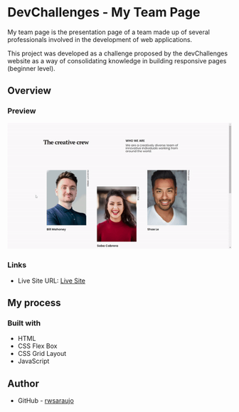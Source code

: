 # DevChallenges - My Team Page

My team page is the presentation page of a team made up of several professionals involved in the development of web applications.

This project was developed as a challenge proposed by the devChallenges website as a way of consolidating knowledge in building responsive pages (beginner level).

## Overview

### Preview

![](./src/imgs/preview.gif)

### Links

- Live Site URL: [Live Site](https://rwsaraujo.github.io/my-team-page/)

## My process

### Built with

- HTML
- CSS Flex Box
- CSS Grid Layout
- JavaScript

## Author

- GitHub - [rwsaraujo](https://github.com/rwsaraujo)
